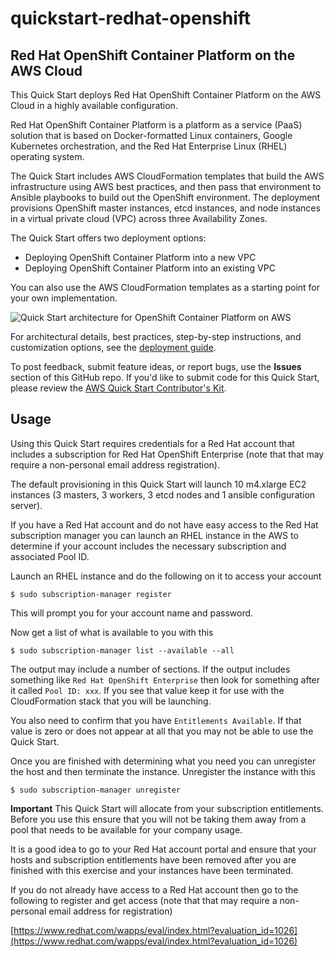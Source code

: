 # quickstart-redhat-openshift
## Red Hat OpenShift Container Platform on the AWS Cloud


This Quick Start deploys Red Hat OpenShift Container Platform on the AWS Cloud in a highly available configuration.

Red Hat OpenShift Container Platform is a platform as a service (PaaS) solution that is based on Docker-formatted Linux containers, Google Kubernetes orchestration, and the Red Hat Enterprise Linux (RHEL) operating system.

The Quick Start includes AWS CloudFormation templates that build the AWS infrastructure using AWS best practices, and then pass that environment to Ansible playbooks to build out the OpenShift environment. The deployment provisions OpenShift master instances, etcd instances, and node instances in a virtual private cloud (VPC) across three Availability Zones.

The Quick Start offers two deployment options:

- Deploying OpenShift Container Platform into a new VPC
- Deploying OpenShift Container Platform into an existing VPC

You can also use the AWS CloudFormation templates as a starting point for your own implementation.

![Quick Start architecture for OpenShift Container Platform on AWS](https://d0.awsstatic.com/partner-network/QuickStart/datasheets/redhat-openshift-on-aws-architecture.png)

For architectural details, best practices, step-by-step instructions, and customization options, see the [deployment guide](https://s3.amazonaws.com/quickstart-reference/redhat/openshift/latest/doc/red-hat-openshift-on-the-aws-cloud.pdf).

To post feedback, submit feature ideas, or report bugs, use the **Issues** section of this GitHub repo.
If you'd like to submit code for this Quick Start, please review the [AWS Quick Start Contributor's Kit](https://aws-quickstart.github.io/).

## Usage
Using this Quick Start requires credentials for a Red Hat account that includes a subscription for Red Hat OpenShift Enterprise (note that that may require a non-personal email address registration).

The default provisioning in this Quick Start will launch 10 m4.xlarge EC2 instances (3 masters, 3 workers, 3 etcd nodes and 1 ansible configuration server).

If you have a Red Hat account and do not have easy access to the Red Hat subscription manager you can launch an RHEL instance in the AWS to determine if your account includes the necessary subscription and associated Pool ID.

Launch an RHEL instance and do the following on it to access your account

    $ sudo subscription-manager register

This will prompt you for your account name and password.

Now get a list of what is available to you with this

    $ sudo subscription-manager list --available --all

The output may include a number of sections.
If the output includes something like ```Red Hat OpenShift Enterprise``` then look for something after it called ```Pool ID: xxx```.
If you see that value keep it for use with the CloudFormation stack that you will be launching.

You also need to confirm that you have ```Entitlements Available```.
If that value is zero or does not appear at all that you may not be able to use the Quick Start.

Once you are finished with determining what you need you can unregister the host and then terminate the instance.
Unregister the instance with this

    $ sudo subscription-manager unregister
**Important**
This Quick Start will allocate from your subscription entitlements.
Before you use this ensure that you will not be taking them away from a pool that needs to be available for your company usage.

It is a good idea to go to your Red Hat account portal and ensure that your hosts and subscription entitlements have been removed after you are finished with this exercise and your instances have been terminated.

If you do not already have access to a Red Hat account then go to the following to register and get access (note that that may require a non-personal email address for registration)

[https://www.redhat.com/wapps/eval/index.html?evaluation_id=1026](https://www.redhat.com/wapps/eval/index.html?evaluation_id=1026)
